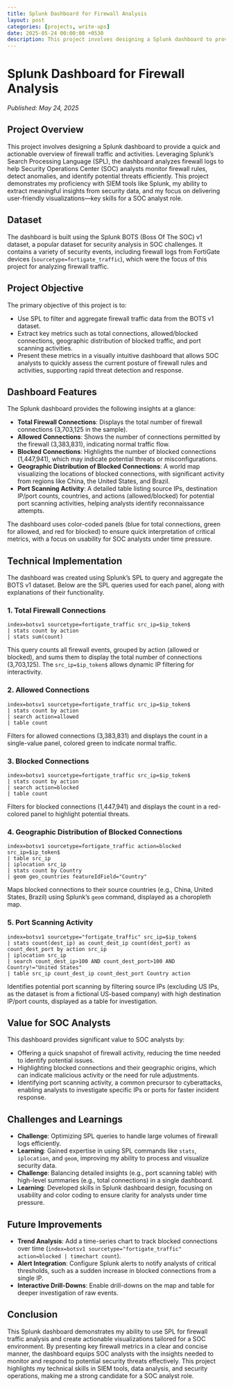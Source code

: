 ```yaml
---
title: Splunk Dashboard for Firewall Analysis
layout: post
categories: [projects, write-ups]
date: 2025-05-24 00:00:00 +0530
description: This project involves designing a Splunk dashboard to provide a quick and actionable overview of firewall traffic and activities.
---
```


# Splunk Dashboard for Firewall Analysis

*Published: May 24, 2025*

## Project Overview

This project involves designing a Splunk dashboard to provide a quick and actionable overview of firewall traffic and activities. Leveraging Splunk’s Search Processing Language (SPL), the dashboard analyzes firewall logs to help Security Operations Center (SOC) analysts monitor firewall rules, detect anomalies, and identify potential threats efficiently. This project demonstrates my proficiency with SIEM tools like Splunk, my ability to extract meaningful insights from security data, and my focus on delivering user-friendly visualizations—key skills for a SOC analyst role.

## Dataset

The dashboard is built using the Splunk BOTS (Boss Of The SOC) v1 dataset, a popular dataset for security analysis in SOC challenges. It contains a variety of security events, including firewall logs from FortiGate devices (`sourcetype=fortigate_traffic`), which were the focus of this project for analyzing firewall traffic.

## Project Objective

The primary objective of this project is to:

- Use SPL to filter and aggregate firewall traffic data from the BOTS v1 dataset.
- Extract key metrics such as total connections, allowed/blocked connections, geographic distribution of blocked traffic, and port scanning activities.
- Present these metrics in a visually intuitive dashboard that allows SOC analysts to quickly assess the current posture of firewall rules and activities, supporting rapid threat detection and response.

## Dashboard Features

The Splunk dashboard provides the following insights at a glance:

- **Total Firewall Connections**: Displays the total number of firewall connections (3,703,125 in the sample).
- **Allowed Connections**: Shows the number of connections permitted by the firewall (3,383,831), indicating normal traffic flow.
- **Blocked Connections**: Highlights the number of blocked connections (1,447,941), which may indicate potential threats or misconfigurations.
- **Geographic Distribution of Blocked Connections**: A world map visualizing the locations of blocked connections, with significant activity from regions like China, the United States, and Brazil.
- **Port Scanning Activity**: A detailed table listing source IPs, destination IP/port counts, countries, and actions (allowed/blocked) for potential port scanning activities, helping analysts identify reconnaissance attempts.

The dashboard uses color-coded panels (blue for total connections, green for allowed, and red for blocked) to ensure quick interpretation of critical metrics, with a focus on usability for SOC analysts under time pressure.

## Technical Implementation

The dashboard was created using Splunk’s SPL to query and aggregate the BOTS v1 dataset. Below are the SPL queries used for each panel, along with explanations of their functionality.

### 1. Total Firewall Connections

```spl
index=botsv1 sourcetype=fortigate_traffic src_ip=$ip_token$
| stats count by action
| stats sum(count)
```

This query counts all firewall events, grouped by action (allowed or blocked), and sums them to display the total number of connections (3,703,125). The `src_ip=$ip_token$` allows dynamic IP filtering for interactivity.

### 2. Allowed Connections

```spl
index=botsv1 sourcetype=fortigate_traffic src_ip=$ip_token$
| stats count by action
| search action=allowed
| table count
```

Filters for allowed connections (3,383,831) and displays the count in a single-value panel, colored green to indicate normal traffic.

### 3. Blocked Connections

```spl
index=botsv1 sourcetype=fortigate_traffic src_ip=$ip_token$
| stats count by action
| search action=blocked
| table count
```

Filters for blocked connections (1,447,941) and displays the count in a red-colored panel to highlight potential threats.

### 4. Geographic Distribution of Blocked Connections

```spl
index=botsv1 sourcetype=fortigate_traffic action=blocked src_ip=$ip_token$
| table src_ip
| iplocation src_ip
| stats count by Country
| geom geo_countries featureIdField="Country"
```

Maps blocked connections to their source countries (e.g., China, United States, Brazil) using Splunk’s `geom` command, displayed as a choropleth map.

### 5. Port Scanning Activity

```spl
index=botsv1 sourcetype="fortigate_traffic" src_ip=$ip_token$
| stats count(dest_ip) as count_dest_ip count(dest_port) as count_dest_port by action src_ip
| iplocation src_ip
| search count_dest_ip>100 AND count_dest_port>100 AND Country!="United States"
| table src_ip count_dest_ip count_dest_port Country action
```

Identifies potential port scanning by filtering source IPs (excluding US IPs, as the dataset is from a fictional US-based company) with high destination IP/port counts, displayed as a table for investigation.

## Value for SOC Analysts

This dashboard provides significant value to SOC analysts by:

- Offering a quick snapshot of firewall activity, reducing the time needed to identify potential issues.
- Highlighting blocked connections and their geographic origins, which can indicate malicious activity or the need for rule adjustments.
- Identifying port scanning activity, a common precursor to cyberattacks, enabling analysts to investigate specific IPs or ports for faster incident response.

## Challenges and Learnings

- **Challenge**: Optimizing SPL queries to handle large volumes of firewall logs efficiently.
- **Learning**: Gained expertise in using SPL commands like `stats`, `iplocation`, and `geom`, improving my ability to process and visualize security data.
- **Challenge**: Balancing detailed insights (e.g., port scanning table) with high-level summaries (e.g., total connections) in a single dashboard.
- **Learning**: Developed skills in Splunk dashboard design, focusing on usability and color coding to ensure clarity for analysts under time pressure.

## Future Improvements

- **Trend Analysis**: Add a time-series chart to track blocked connections over time (`index=botsv1 sourcetype="fortigate_traffic" action=blocked | timechart count`).
- **Alert Integration**: Configure Splunk alerts to notify analysts of critical thresholds, such as a sudden increase in blocked connections from a single IP.
- **Interactive Drill-Downs**: Enable drill-downs on the map and table for deeper investigation of raw events.

## Conclusion

This Splunk dashboard demonstrates my ability to use SPL for firewall traffic analysis and create actionable visualizations tailored for a SOC environment. By presenting key firewall metrics in a clear and concise manner, the dashboard equips SOC analysts with the insights needed to monitor and respond to potential security threats effectively. This project highlights my technical skills in SIEM tools, data analysis, and security operations, making me a strong candidate for a SOC analyst role.
